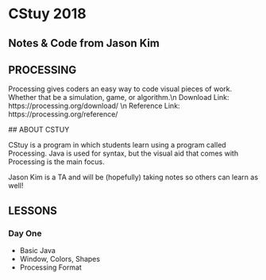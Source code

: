 # CStuy 2018
## Notes & Code from Jason Kim

## PROCESSING
<p>
Processing gives coders an easy way to code visual pieces of work. Whether that be a simulation, game, or algorithm.\n
Download Link: https://processing.org/download/ \n
Reference Link: https://processing.org/reference/
</p>
## ABOUT CSTUY
<p>
CStuy is a program in which students learn using a program called Processing. Java is used for syntax, but the visual aid that comes with Processing is the main focus.
</p>
<p>
Jason Kim is a TA and will be (hopefully) taking notes so others can learn as well!
</p>

## LESSONS
### Day One
- Basic Java
- Window, Colors, Shapes
- Processing Format
